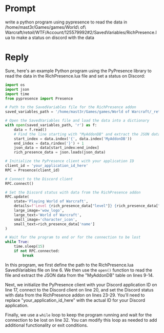 # Prompt
write a python program using pypresence to read the data in /home/mast3r/Games/games/World\ of\ Warcraft/_retail_/WTF/Account/125579992\#2/SavedVariables/RichPresence.lua to make a status on discord with the data
# Reply
Sure, here's an example Python program using the PyPresence library to read the data in the RichPresence.lua file and set a status on Discord:
```python
import os
import json
import time
from pypresence import Presence

# Path to the SavedVariables file for the RichPresence addon
saved_variables_path = '/home/mast3r/Games/games/World of Warcraft/_retail_/WTF/Account/125579992#2/SavedVariables/RichPresence.lua'

# Open the SavedVariables file and load the data into a dictionary
with open(saved_variables_path, 'r') as f:
    data = f.read()
    # Find the line starting with "MyAddonDB" and extract the JSON data
    start_index = data.index('{', data.index('MyAddonDB'))
    end_index = data.rindex('}') + 1
    json_data = data[start_index:end_index]
    rich_presence_data = json.loads(json_data)

# Initialize the PyPresence client with your application ID
client_id = 'your_application_id_here'
RPC = Presence(client_id)

# Connect to the Discord client
RPC.connect()

# Set the Discord status with data from the RichPresence addon
RPC.update(
    state='Playing World of Warcraft',
    details=f'Level {rich_presence_data["level"]} {rich_presence_data["class"]} in {rich_presence_data["zone"]}',
    large_image='wow_logo',
    large_text='World of Warcraft',
    small_image='character_icon',
    small_text=rich_presence_data['name']
)

# Wait for the program to end or for the connection to be lost
while True:
    time.sleep(15)
    if not RPC.connected:
        break
```
In this program, we first define the path to the RichPresence.lua SavedVariables file on line 6. We then use the `open()` function to read the file and extract the JSON data from the "MyAddonDB" table on lines 9-14.

Next, we initialize the PyPresence client with your Discord application ID on line 17, connect to the Discord client on line 20, and set the Discord status with data from the RichPresence addon on lines 23-29. You'll need to replace "your_application_id_here" with the actual ID for your Discord application.

Finally, we use a `while` loop to keep the program running and wait for the connection to be lost on line 32. You can modify this loop as needed to add additional functionality or exit conditions.